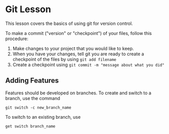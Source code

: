 # Git Lesson

This lesson covers the basics of using git for version control. 

To make a commit ("version" or "checkpoint") of your files, follow this procedure:

1. Make changes to your project that you would like to keep.
2. When you have your changes, tell git you are ready to create a checkpoint of the files by using `git add filename`
3. Create a checkpoint using `git commit -m "message about what you did"`

## Adding Features
Features should be developed on branches. To create and switch to a branch, use the command

`git switch -c new_branch_name`

To switch to an existing branch, use

`get switch branch_name`